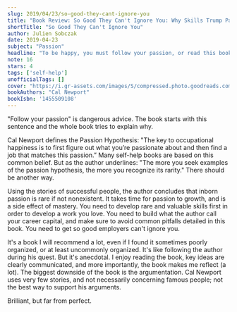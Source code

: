 ```yaml
---
slug: 2019/04/23/so-good-they-cant-ignore-you
title: "Book Review: So Good They Can't Ignore You: Why Skills Trump Passion in the Quest for Work You Love"
shortTitle: "So Good They Can't Ignore You"
author: Julien Sobczak
date: 2019-04-23
subject: "Passion"
headline: "To be happy, you must follow your passion, or read this book."
note: 16
stars: 4
tags: ['self-help']
unofficialTags: []
cover: "https://i.gr-assets.com/images/S/compressed.photo.goodreads.com/books/1360564614l/13525945.jpg"
bookAuthors: "Cal Newport"
bookIsbn: '1455509108'
---
```



"Follow your passion" is dangerous advice. The book starts with this sentence and the whole book tries to explain why.

Cal Newport defines the Passion Hypothesis: "The key to occupational happiness is to first figure out what you’re passionate about and then find a job that matches this passion.” Many self-help books are based on this common belief. But as the author underlines: "The more you seek examples of the passion hypothesis, the more you recognize its rarity." There should be another way.

Using the stories of successful people, the author concludes that inborn passion is rare if not nonexistent. It takes time for passion to growth, and is a side effect of mastery. You need to develop rare and valuable skills first in order to develop a work you love. You need to build what the author call your career capital, and make sure to avoid common pitfalls detailed in this book. You need to get so good employers can't ignore you.

It's a book I will recommend a lot, even if I found it sometimes poorly organized, or at least uncommonly organized. It's like following the author during his quest. But it's anecdotal. I enjoy reading the book, key ideas are clearly communicated, and more importantly, the book makes me reflect (a lot). The biggest downside of the book is the argumentation. Cal Newport uses very few stories, and not necessarily concerning famous people; not the best way to support his arguments.

Brilliant, but far from perfect.

